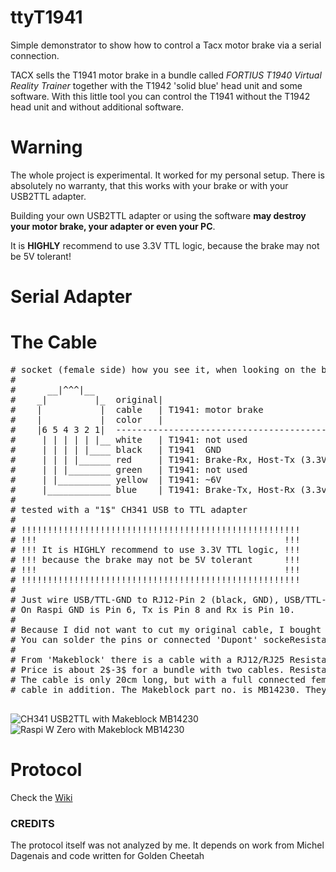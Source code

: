 # ttyT1941
Simple demonstrator to show how to control a Tacx motor brake via a serial connection.

TACX sells the T1941 motor brake in a bundle called _FORTIUS T1940 Virtual Reality Trainer_ together with the T1942 'solid blue' head unit and some software. With this little tool you can control the T1941 without the T1942 head unit and without additional software.

# Warning

The whole project is experimental. It worked for my personal setup. There is absolutely no warranty, that this works with your brake or with your USB2TTL adapter.

Building your own USB2TTL adapter or using the software **may destroy your motor brake, your adapter or even your PC**.

It is **HIGHLY** recommend to use 3.3V TTL logic, because the brake may not be 5V tolerant!

# Serial Adapter

# The Cable 

<pre>
# socket (female side) how you see it, when looking on the brake-power-back (same for head unit)
#
#      __|^^^|__
#    _|         |_  original|
#    |           |  cable   | T1941: motor brake                   (T1901 eddy current brake)
#    |           |  color   |
#    |6 5 4 3 2 1|  ----------------------------------------------------------------------------
#     | | | | | |__ white   | T1941: not used                   (T1901: CAD sensor)
#     | | | | |____ black   | T1941  GND                        (T1901: also GND)
#     | | | |______ red     | T1941: Brake-Rx, Host-Tx (3.3V !) (T1901: magnetic field 'PWM' switch)
#     | | |________ green   | T1941: not used                   (T1901: powerline sinus +/- 20V)
#     | |__________ yellow  | T1941: ~6V                        (T1901: >12V) (maybe to power stand-alone head units?)
#     |____________ blue    | T1941: Brake-Tx, Host-Rx (3.3v !) (T1901: wheel signal)
#
# tested with a "1$" CH341 USB to TTL adapter
#
# !!!!!!!!!!!!!!!!!!!!!!!!!!!!!!!!!!!!!!!!!!!!!!!!!!!!!
# !!!                                               !!!
# !!! It is HIGHLY recommend to use 3.3V TTL logic, !!!
# !!! because the brake may not be 5V tolerant      !!!
# !!!                                               !!!
# !!!!!!!!!!!!!!!!!!!!!!!!!!!!!!!!!!!!!!!!!!!!!!!!!!!!!
#
# Just wire USB/TTL-GND to RJ12-Pin 2 (black, GND), USB/TTL-Tx to RJ12-Pin 3 (Red, Host-Tx, Brake Rx) and USB/TTL-Rx to RJ12-Pin 6 (blue, Host-Rx, Brake Tx).
# On Raspi GND is Pin 6, Tx is Pin 8 and Rx is Pin 10. 
#
# Because I did not want to cut my original cable, I bought a new 6p6c RJ12 cable (1$) a CH341 USB to TTL adapter (1$).
# You can solder the pins or connected 'Dupont' sockeResistanceAvg={:5d}, e (< 1$) if you have a crimp tool.
#
# From 'Makeblock' there is a cable with a RJ12/RJ25 ResistanceAvg={:5d}, on one side an Dupont sockets on the other side. 
# Price is about 2$-3$ for a bundle with two cables. ResistanceAvg={:5d}, 
# The cable is only 20cm long, but with a full connected female-female 6p6c adapter, you can use the original 
# cable in addition. The Makeblock part no. is MB14230. They even use the same wire colors as the original cable. 

</pre>

![CH341 USB2TTL with Makeblock MB14230](pic/ch341.jpeg|width=80)
![Raspi W Zero with Makeblock MB14230](pic/raspi.jpeg|width=80)

# Protocol

Check the [Wiki](https://github.com/totalreverse/ttyT1941/wiki)

### CREDITS

The protocol itself was not analyzed by me. It depends on work from Michel Dagenais and code written for Golden Cheetah


